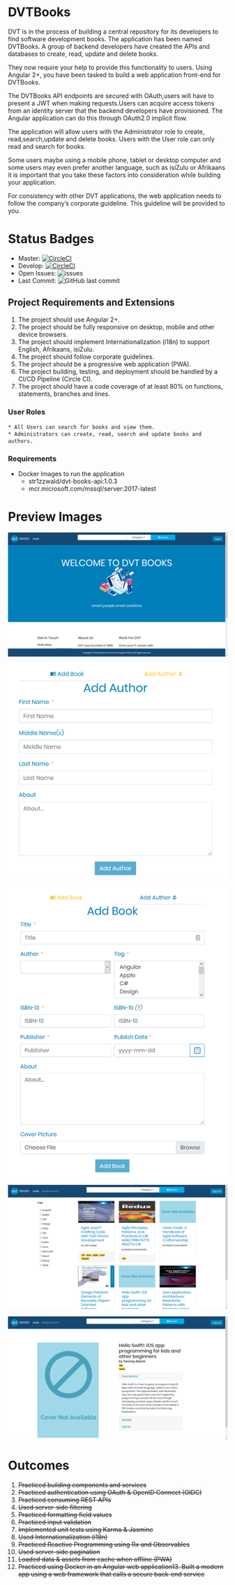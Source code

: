 # DVTBooks

DVT is in the process of building a central repository for its developers to find software development books. The application has been named DVTBooks. A group of backend developers have created the APIs and databases to create, read, update and delete books.

They now require your help to provide this functionality to users. Using Angular 2+, you have been tasked to build a web application front-end for DVTBooks.

The DVTBooks API endpoints are secured with OAuth,users will have to present a JWT when making requests.Users can acquire access tokens from an identity server that the backend developers have provisioned. The Angular application can do this through OAuth2.0 implicit flow.

The application will allow users with the Administrator role to create, read,search,update and delete books. Users with the User role can only read and search for books.

Some users maybe using a mobile phone, tablet or desktop computer and some users may even prefer another language, such as isiZulu or Afrikaans it is important that you take these factors into consideration while building your application.

For consistency with other DVT applications, the web application needs to follow the company’s corporate guideline. This guideline will be provided to you.


# Status Badges

- Master: [![CircleCI](https://circleci.com/gh/Keanu-Ellwood-DVT/DVTBooks/tree/master.svg?style=svg&circle-token=ce74c2d56052e4b14f8a75512ff2d7e0bf527895)](https://circleci.com/gh/Keanu-Ellwood-DVT/DVTBooks/tree/master)
- Develop: [![CircleCI](https://circleci.com/gh/Keanu-Ellwood-DVT/DVTBooks/tree/develop.svg?style=svg&circle-token=ce74c2d56052e4b14f8a75512ff2d7e0bf527895)](https://circleci.com/gh/Keanu-Ellwood-DVT/DVTBooks/tree/develop)
- Open Issues: ![issues](https://img.shields.io/github/issues-raw/Keanu-Ellwood-DVT/DVTBooks)
- Last Commit: ![GitHub last commit](https://img.shields.io/github/last-commit/Keanu-Ellwood-DVT/DVTBooks)


## Project Requirements and Extensions
1. The project should use Angular 2+.
2. The project should be fully responsive on desktop, mobile and other device browsers.
3. The project should implement Internationalization (i18n) to support English, Afrikaans, isiZulu. 
4. The project should follow corporate guidelines.  
5. The project should be a progressive web application (PWA). 
6. The project building, testing, and deployment should be handled by a CI/CD Pipeline (Circle CI). 
7. The project should have a code coverage of at least 80% on functions, statements, branches and lines.

### User Roles
    * All Users can search for books and view them.
    * Administrators can create, read, search and update books and authors.
    
### Requirements
* Docker Images to run the application
    * str1zzwald/dvt-books-api:1.0.3
    * mcr.microsoft.com/mssql/server:2017-latest

# Preview Images
![Home Page](src/assets/preview/homepage.PNG)


![Add Author](src/assets/preview/addAuthor.PNG)


![Add Book](src/assets/preview/addbook.PNG)


![Results](src/assets/preview/results.PNG)


![Book Info](src/assets/preview/bookinfo.PNG)


# Outcomes
1. ~~Practiced building components and services~~
2. ~~Practiced authentication using OAuth & OpenID Connect (OIDC)~~
3. ~~Practiced consuming REST APIs~~
4. ~~Used server-side filtering~~
5. ~~Practiced formatting field values~~
6. ~~Practiced input validation~~
7. ~~Implemented unit tests using Karma & Jasmine~~
8. ~~Used Internationalization (i18n)~~
9. ~~Practiced Reactive Programming using Rx and Observables~~
10. ~~Used server-side pagination~~
11. ~~Loaded data & assets from cache when offline (PWA)~~
12. ~~Practiced using Docker in an Angular web application13. Built a modern app using a web framework that calls a secure back-end service~~
